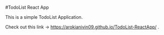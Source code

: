 #TodoList React App 

This is a simple TodoList Application.  
 
Check out this link -> https://arokianivin09.github.io/TodoList-ReactApp/ .
